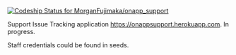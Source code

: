 [ ![Codeship Status for MorganFujimaka/onapp_support](https://codeship.com/projects/f4b2f110-bf16-0132-17d3-621d0583fd1f/status?branch=master)](https://codeship.com/projects/72884)

Support Issue Tracking application https://onappsupport.herokuapp.com. In progress.

Staff credentials could be found in seeds.